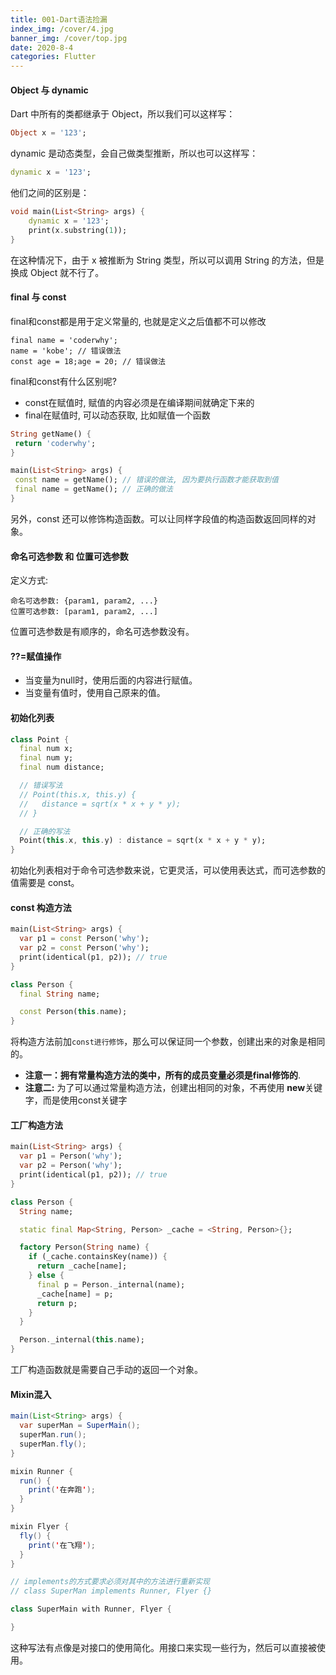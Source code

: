 ```yaml
---
title: 001-Dart语法捡漏
index_img: /cover/4.jpg
banner_img: /cover/top.jpg
date: 2020-8-4
categories: Flutter
---
```


#### Object 与 dynamic

Dart 中所有的类都继承于 Object，所以我们可以这样写：

```dart
Object x = '123';
```

dynamic 是动态类型，会自己做类型推断，所以也可以这样写：

```dart
dynamic x = '123';
```

他们之间的区别是：

```dart
void main(List<String> args) {
    dynamic x = '123';
    print(x.substring(1));
}
```

在这种情况下，由于 x 被推断为 String 类型，所以可以调用 String 的方法，但是换成 Object 就不行了。



#### final 与 const

final和const都是用于定义常量的, 也就是定义之后值都不可以修改

```
final name = 'coderwhy';
name = 'kobe'; // 错误做法
const age = 18;age = 20; // 错误做法
```

final和const有什么区别呢?

- const在赋值时, 赋值的内容必须是在编译期间就确定下来的
- final在赋值时, 可以动态获取, 比如赋值一个函数

 ```dart
String getName() {
  return 'coderwhy';
}

main(List<String> args) {
  const name = getName(); // 错误的做法, 因为要执行函数才能获取到值
  final name = getName(); // 正确的做法
}
 ```

另外，const 还可以修饰构造函数。可以让同样字段值的构造函数返回同样的对象。



#### **命名可选参数** 和 **位置可选参数**

定义方式:

```
命名可选参数: {param1, param2, ...}
位置可选参数: [param1, param2, ...]
```

位置可选参数是有顺序的，命名可选参数没有。



#### ??=赋值操作

- 当变量为null时，使用后面的内容进行赋值。
- 当变量有值时，使用自己原来的值。



#### 初始化列表

```dart
class Point {
  final num x;
  final num y;
  final num distance;

  // 错误写法
  // Point(this.x, this.y) {
  //   distance = sqrt(x * x + y * y);
  // }

  // 正确的写法
  Point(this.x, this.y) : distance = sqrt(x * x + y * y);
}
```

初始化列表相对于命令可选参数来说，它更灵活，可以使用表达式，而可选参数的值需要是 const。



#### const 构造方法

```dart
main(List<String> args) {
  var p1 = const Person('why');
  var p2 = const Person('why');
  print(identical(p1, p2)); // true
}

class Person {
  final String name;

  const Person(this.name);
}
```

将构造方法前加`const进行修饰`，那么可以保证同一个参数，创建出来的对象是相同的。

- **注意一：拥有常量构造方法的类中，所有的成员变量必须是final修饰的**.
- **注意二:** 为了可以通过常量构造方法，创建出相同的对象，不再使用 **new**关键字，而是使用const关键字



#### 工厂构造方法

```dart
main(List<String> args) {
  var p1 = Person('why');
  var p2 = Person('why');
  print(identical(p1, p2)); // true
}

class Person {
  String name;

  static final Map<String, Person> _cache = <String, Person>{};

  factory Person(String name) {
    if (_cache.containsKey(name)) {
      return _cache[name];
    } else {
      final p = Person._internal(name);
      _cache[name] = p;
      return p;
    }
  }

  Person._internal(this.name);
}
```

工厂构造函数就是需要自己手动的返回一个对象。



#### Mixin混入

```java
main(List<String> args) {
  var superMan = SuperMain();
  superMan.run();
  superMan.fly();
}

mixin Runner {
  run() {
    print('在奔跑');
  }
}

mixin Flyer {
  fly() {
    print('在飞翔');
  }
}

// implements的方式要求必须对其中的方法进行重新实现
// class SuperMan implements Runner, Flyer {}

class SuperMain with Runner, Flyer {

}
```

这种写法有点像是对接口的使用简化。用接口来实现一些行为，然后可以直接被使用。
